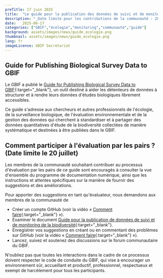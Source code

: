 ```yaml
---
preTitle: 17 juin 2025
title:  "Le guide pour la publication des données de suivi et de monitoring de la biodiversité est ouvert à la consultation de la communauté"
description: "_Date limite pour les contributions de la communauté : 20 juillet 2025_"
date:   2025-06-17
categories: ["GBIF","écologie","monitoring","communauté","guide"]
background: assets/images/news/guide_ecologie.png
thumbnail: assets/images/news/guide_ecologie.png
lang: fr
imageLicense: GBIF Secretariat
---
```


## Guide for Publishing Biological Survey Data to GBIF

Le GBIF a publié le [Guide for Publishing Biological Survey Data to GBIF](https://doi.org/10.35035/doc-ynvs-eh84){:target="_blank"}, un outil destiné à aider les détenteurs de données à structurer et à rendre leurs données d'études biologiques librement accessibles.

Ce guide s'adresse aux chercheurs et autres professionnels de l'écologie, de la surveillance biologique, de l'évaluation environnementale et de la gestion des données qui cherchent à standardiser et à partager des données quantitatives d'étude de la biodiversité collectées de manière systématique et destinées à être publiées dans le GBIF.

## Comment participer à l'évaluation par les pairs ? (Date limite le 20 juillet)

Les membres de la communauté souhaitant contribuer au processus d'évaluation par les pairs de ce guide sont encouragés à consulter la vue d'ensemble du programme de documentation numérique, ainsi que les instructions et attentes spécifiques sur la manière de fournir des suggestions et des améliorations.

Pour apporter des suggestions en tant qu'évaluateur, nous demandons aux membres de la communauté de
- Créer un compte GitHub (voir la vidéo « [Comment faire](https://vimeo.com/430640810){:target="_blank"} »).
- Examiner le document [Guide pour la publication de données de suivi et de monitoring de la biodiversité](https://docs.gbif-uat.org/guide-publishing-survey-data/en/){:target="_blank"}.
- Enregistrer vos suggestions en créant ou en commentant des problèmes sur GitHub (voir la vidéo « [Comment faire](https://vimeo.com/430632177){:target="_blank"} »).
- Lancez, suivez et soutenez des discussions sur le forum communautaire du GBIF.

N'oubliez pas que toutes les interactions dans le cadre de ce processus doivent respecter le code de conduite du GBIF, qui vise à encourager un environnement sûr, accueillant et productif, professionnel, respectueux et exempt de harcèlement pour tous les participants.


<style> .feature-img img {background-color:#f0f3f9 ; object-fit: contain }> </style>